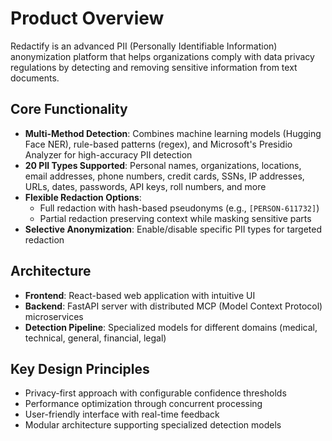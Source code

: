 # Product Overview

Redactify is an advanced PII (Personally Identifiable Information) anonymization platform that helps organizations comply with data privacy regulations by detecting and removing sensitive information from text documents.

## Core Functionality

- **Multi-Method Detection**: Combines machine learning models (Hugging Face NER), rule-based patterns (regex), and Microsoft's Presidio Analyzer for high-accuracy PII detection
- **20 PII Types Supported**: Personal names, organizations, locations, email addresses, phone numbers, credit cards, SSNs, IP addresses, URLs, dates, passwords, API keys, roll numbers, and more
- **Flexible Redaction Options**: 
  - Full redaction with hash-based pseudonyms (e.g., `[PERSON-611732]`)
  - Partial redaction preserving context while masking sensitive parts
- **Selective Anonymization**: Enable/disable specific PII types for targeted redaction

## Architecture

- **Frontend**: React-based web application with intuitive UI
- **Backend**: FastAPI server with distributed MCP (Model Context Protocol) microservices
- **Detection Pipeline**: Specialized models for different domains (medical, technical, general, financial, legal)

## Key Design Principles

- Privacy-first approach with configurable confidence thresholds
- Performance optimization through concurrent processing
- User-friendly interface with real-time feedback
- Modular architecture supporting specialized detection models